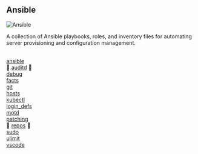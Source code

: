 Ansible
-------

![Ansible](https://skillicons.dev/icons?i=ansible) <br>

A collection of Ansible playbooks, roles, and inventory files for automating server provisioning and configuration management. <br>
<br>

[ansible](https://github.com/itscturner/ansible/tree/main/roles/ansible) <br>
🚧 [auditd](https://github.com/itscturner/ansible/tree/main/roles/auditd) 🚧 <br>
[debug](https://github.com/itscturner/ansible/tree/main/roles/debug) <br>
[facts](https://github.com/itscturner/ansible/tree/main/roles/facts) <br>
[git](https://github.com/itscturner/ansible/tree/main/roles/git) <br>
[hosts](https://github.com/itscturner/ansible/tree/main/roles/hosts) <br>
[kubectl](https://github.com/itscturner/ansible/tree/main/roles/kubectl) <br>
[login_defs](https://github.com/itscturner/ansible/tree/main/roles/login_defs) <br>
[motd](https://github.com/itscturner/ansible/tree/main/roles/motd) <br>
[patching](https://github.com/itscturner/ansible/tree/main/roles/patching) <br>
🚧 [repos](https://github.com/itscturner/ansible/tree/main/roles/repos) 🚧 <br>
[sudo](https://github.com/itscturner/ansible/tree/main/roles/sudo) <br>
[ulimit](https://github.com/itscturner/ansible/tree/main/roles/ulimit) <br>
[vscode](https://github.com/itscturner/ansible/tree/main/roles/vscode) <br>
